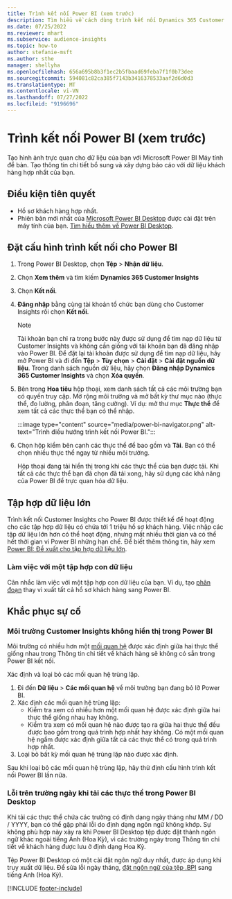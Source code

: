 ```yaml
---
title: Trình kết nối Power BI (xem trước)
description: Tìm hiểu về cách dùng trình kết nối Dynamics 365 Customer Insights trong Power BI.
ms.date: 07/25/2022
ms.reviewer: mhart
ms.subservice: audience-insights
ms.topic: how-to
author: stefanie-msft
ms.author: sthe
manager: shellyha
ms.openlocfilehash: 656a695b8b3f1ec2b5fbaad69feba7f1f0b73dee
ms.sourcegitcommit: 594081c82ca385f7143b3416378533aaf2d6d0d3
ms.translationtype: MT
ms.contentlocale: vi-VN
ms.lasthandoff: 07/27/2022
ms.locfileid: "9196696"
---
```

# <a name="power-bi-connector-preview"></a>Trình kết nối Power BI (xem trước)

Tạo hình ảnh trực quan cho dữ liệu của bạn với Microsoft Power BI Máy tính để bàn. Tạo thông tin chi tiết bổ sung và xây dựng báo cáo với dữ liệu khách hàng hợp nhất của bạn.

## <a name="prerequisites"></a>Điều kiện tiên quyết

- Hồ sơ khách hàng hợp nhất.
- Phiên bản mới nhất của [Microsoft Power BI Desktop](https://powerbi.microsoft.com/desktop/) được cài đặt trên máy tính của bạn. [Tìm hiểu thêm về Power BI Desktop](/power-bi/desktop-what-is-desktop).

## <a name="configure-the-connector-for-power-bi"></a>Đặt cấu hình trình kết nối cho Power BI

1. Trong Power BI Desktop, chọn **Tệp** > **Nhận dữ liệu**.

1. Chọn **Xem thêm** và tìm kiếm **Dynamics 365 Customer Insights**

1. Chọn **Kết nối**.

1. **Đăng nhập** bằng cùng tài khoản tổ chức bạn dùng cho Customer Insights rồi chọn **Kết nối**.
   > [!NOTE]
   > Tài khoản bạn chỉ ra trong bước này được sử dụng để tìm nạp dữ liệu từ Customer Insights và không cần giống với tài khoản bạn đã đăng nhập vào Power BI. Để đặt lại tài khoản được sử dụng để tìm nạp dữ liệu, hãy mở Power BI và đi đến **Tệp** > **Tùy chọn** > **Cài đặt** > **Cài đặt nguồn dữ liệu**. Trong danh sách nguồn dữ liệu, hãy chọn **Đăng nhập Dynamics 365 Customer Insights** và chọn **Xóa quyền**.  

1. Bên trong **Hoa tiêu** hộp thoại, xem danh sách tất cả các môi trường bạn có quyền truy cập. Mở rộng môi trường và mở bất kỳ thư mục nào (thực thể, đo lường, phân đoạn, tăng cường). Ví dụ: mở thư mục **Thực thể** để xem tất cả các thực thể bạn có thể nhập.

   :::image type="content" source="media/power-bi-navigator.png" alt-text="Trình điều hướng trình kết nối Power BI.":::

1. Chọn hộp kiểm bên cạnh các thực thể để bao gồm và **Tải**. Bạn có thể chọn nhiều thực thể ngay từ nhiều môi trường.

   Hộp thoại đang tải hiển thị trong khi các thực thể của bạn được tải. Khi tất cả các thực thể bạn đã chọn đã tải xong, hãy sử dụng các khả năng của Power BI để trực quan hóa dữ liệu.

## <a name="large-data-sets"></a>Tập hợp dữ liệu lớn

Trình kết nối Customer Insights cho Power BI được thiết kế để hoạt động cho các tập hợp dữ liệu có chứa tới 1 triệu hồ sơ khách hàng. Việc nhập các tập dữ liệu lớn hơn có thể hoạt động, nhưng mất nhiều thời gian và có thể hết thời gian vì Power BI những hạn chế. Để biết thêm thông tin, hãy xem [Power BI: Đề xuất cho tập hợp dữ liệu lớn](/power-bi/admin/service-premium-what-is#large-datasets).

### <a name="work-with-a-subset-of-data"></a>Làm việc với một tập hợp con dữ liệu

Cân nhắc làm việc với một tập hợp con dữ liệu của bạn. Ví dụ, tạo [phân đoạn](segments.md) thay vì xuất tất cả hồ sơ khách hàng sang Power BI.

## <a name="troubleshooting"></a>Khắc phục sự cố

### <a name="customer-insights-environment-doesnt-show-in-power-bi"></a>Môi trường Customer Insights không hiển thị trong Power BI

Môi trường có nhiều hơn một [mối quan hệ](relationships.md) được xác định giữa hai thực thể giống nhau trong Thông tin chi tiết về khách hàng sẽ không có sẵn trong Power BI kết nối.

Xác định và loại bỏ các mối quan hệ trùng lặp.

1. Đi đến **Dữ liệu** > **Các mối quan hệ** về môi trường bạn đang bỏ lỡ Power BI.
1. Xác định các mối quan hệ trùng lặp:
   - Kiểm tra xem có nhiều hơn một mối quan hệ được xác định giữa hai thực thể giống nhau hay không.
   - Kiểm tra xem có mối quan hệ nào được tạo ra giữa hai thực thể đều được bao gồm trong quá trình hợp nhất hay không. Có một mối quan hệ ngầm được xác định giữa tất cả các thực thể có trong quá trình hợp nhất.
1. Loại bỏ bất kỳ mối quan hệ trùng lặp nào được xác định.

Sau khi loại bỏ các mối quan hệ trùng lặp, hãy thử định cấu hình trình kết nối Power BI lần nữa.

### <a name="errors-on-date-fields-when-loading-entities-in-power-bi-desktop"></a>Lỗi trên trường ngày khi tải các thực thể trong Power BI Desktop

Khi tải các thực thể chứa các trường có định dạng ngày tháng như MM / DD / YYYY, bạn có thể gặp phải lỗi do định dạng ngôn ngữ không khớp. Sự không phù hợp này xảy ra khi Power BI Desktop tệp được đặt thành ngôn ngữ khác ngoài tiếng Anh (Hoa Kỳ), vì các trường ngày trong Thông tin chi tiết về khách hàng được lưu ở định dạng Hoa Kỳ.

Tệp Power BI Desktop có một cài đặt ngôn ngữ duy nhất, được áp dụng khi truy xuất dữ liệu. Để sửa lỗi ngày tháng, [đặt ngôn ngữ của tệp .BPI](/power-bi/fundamentals/supported-languages-countries-regions#choose-the-language-or-locale-of-power-bi-desktop) sang tiếng Anh (Hoa Kỳ).

[!INCLUDE [footer-include](includes/footer-banner.md)]
